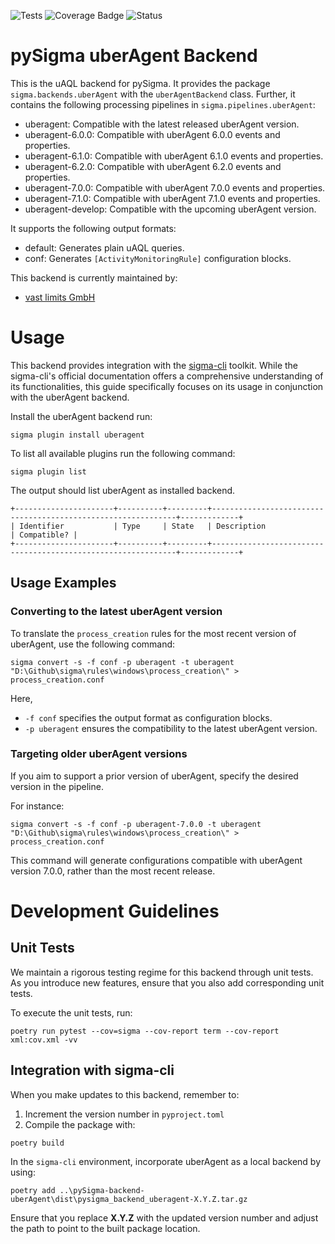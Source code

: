 ![Tests](https://github.com/vastlimits/pySigma-backend-uberAgent/actions/workflows/test.yml/badge.svg)
![Coverage Badge](https://img.shields.io/endpoint?url=https://gist.githubusercontent.com/svnscha/771a36a467fe196af4b6c9635ff1a12a/raw/0bb86114a1fc2ec7807e23813376b5920f85ba87/vastlimits-pySigma-backend-uberAgent.json)
![Status](https://img.shields.io/badge/Status-pre--release-orange)

# pySigma uberAgent Backend

This is the uAQL backend for pySigma. It provides the package `sigma.backends.uberAgent` with the `uberAgentBackend` class.
Further, it contains the following processing pipelines in `sigma.pipelines.uberAgent`:

* uberagent: Compatible with the latest released uberAgent version.
* uberagent-6.0.0: Compatible with uberAgent 6.0.0 events and properties.
* uberagent-6.1.0: Compatible with uberAgent 6.1.0 events and properties.
* uberagent-6.2.0: Compatible with uberAgent 6.2.0 events and properties.
* uberagent-7.0.0: Compatible with uberAgent 7.0.0 events and properties.
* uberagent-7.1.0: Compatible with uberAgent 7.1.0 events and properties.
* uberagent-develop: Compatible with the upcoming uberAgent version.

It supports the following output formats:

* default: Generates plain uAQL queries.
* conf: Generates `[ActivityMonitoringRule]` configuration blocks.

This backend is currently maintained by:

* [vast limits GmbH](https://github.com/vastlimits/)

# Usage
This backend provides integration with the  [sigma-cli](https://github.com/SigmaHQ/sigma-cli) toolkit.
While the sigma-cli's official documentation offers a comprehensive understanding of its functionalities, this guide specifically focuses on its usage in conjunction with the uberAgent backend.

Install the uberAgent backend run:
```
sigma plugin install uberagent
```

To list all available plugins run the following command:
```
sigma plugin list
```

The output should list uberAgent as installed backend.

```
+----------------------+----------+---------+--------------------------------------------------------------+-------------+
| Identifier           | Type     | State   | Description                                                  | Compatible? |
+----------------------+----------+---------+--------------------------------------------------------------+-------------+
```

## Usage Examples

### Converting to the latest uberAgent version
To translate the `process_creation` rules for the most recent version of uberAgent, use the following command:

```
sigma convert -s -f conf -p uberagent -t uberagent "D:\Github\sigma\rules\windows\process_creation\" > process_creation.conf
```

Here,
- `-f conf` specifies the output format as configuration blocks.
- `-p uberagent` ensures the compatibility to the latest uberAgent version.

### Targeting older uberAgent versions
If you aim to support a prior version of uberAgent, specify the desired version in the pipeline.

For instance:

```
sigma convert -s -f conf -p uberagent-7.0.0 -t uberagent "D:\Github\sigma\rules\windows\process_creation\" > process_creation.conf
```

This command will generate configurations compatible with uberAgent version 7.0.0, rather than the most recent release.


# Development Guidelines

## Unit Tests
We maintain a rigorous testing regime for this backend through unit tests. As you introduce new features, ensure that you also add corresponding unit tests.

To execute the unit tests, run:

```
poetry run pytest --cov=sigma --cov-report term --cov-report xml:cov.xml -vv
```


## Integration with sigma-cli
When you make updates to this backend, remember to:

1. Increment the version number in `pyproject.toml`
2. Compile the package with:

```
poetry build
```

In the `sigma-cli` environment, incorporate uberAgent as a local backend by using:

```
poetry add ..\pySigma-backend-uberAgent\dist\pysigma_backend_uberagent-X.Y.Z.tar.gz
```

Ensure that you replace **X.Y.Z** with the updated version number and adjust the path to point to the built package location.
